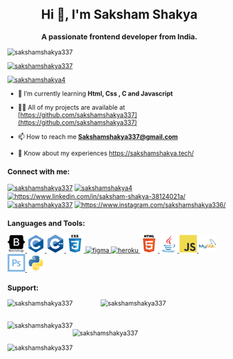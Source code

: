 <h1 align="center">Hi 👋, I'm Saksham Shakya</h1>
<h3 align="center">A passionate frontend developer from India.</h3>

<p align="left"> <img src="https://komarev.com/ghpvc/?username=sakshamshakya337&label=Profile%20views&color=0e75b6&style=flat" alt="sakshamshakya337" /> </p>

<p align="left"> <a href="https://github.com/ryo-ma/github-profile-trophy"><img src="https://github-profile-trophy.vercel.app/?username=sakshamshakya337" alt="sakshamshakya337" /></a> </p>

<p align="left"> <a href="https://twitter.com/sakshamshakya4" target="blank"><img src="https://img.shields.io/twitter/follow/sakshamshakya4?logo=twitter&style=for-the-badge" alt="sakshamshakya4" /></a> </p>

- 🌱 I’m currently learning **Html, Css , C and Javascript**

- 👨‍💻 All of my projects are available at [https://github.com/sakshamshakya337](https://github.com/sakshamshakya337)

- 📫 How to reach me **Sakshamshakya337@gmail.com**

- 📄 Know about my experiences https://sakshamshakya.tech/

<h3 align="left">Connect with me:</h3>
<p align="left">
<a href="https://dev.to/sakshamshakya337" target="blank"><img align="center" src="https://raw.githubusercontent.com/rahuldkjain/github-profile-readme-generator/master/src/images/icons/Social/devto.svg" alt="sakshamshakya337" height="30" width="40" /></a>
<a href="https://twitter.com/sakshamshakya4" target="blank"><img align="center" src="https://raw.githubusercontent.com/rahuldkjain/github-profile-readme-generator/master/src/images/icons/Social/twitter.svg" alt="sakshamshakya4" height="30" width="40" /></a>
<a href="https://linkedin.com/in/https://www.linkedin.com/in/saksham-shakya-38124021a/" target="blank"><img align="center" src="https://raw.githubusercontent.com/rahuldkjain/github-profile-readme-generator/master/src/images/icons/Social/linked-in-alt.svg" alt="https://www.linkedin.com/in/saksham-shakya-38124021a/" height="30" width="40" /></a>
<a href="https://stackoverflow.com/users/sakshamshakya337" target="blank"><img align="center" src="https://raw.githubusercontent.com/rahuldkjain/github-profile-readme-generator/master/src/images/icons/Social/stack-overflow.svg" alt="sakshamshakya337" height="30" width="40" /></a>
<a href="https://instagram.com/https://www.instagram.com/sakshamshakya336/" target="blank"><img align="center" src="https://raw.githubusercontent.com/rahuldkjain/github-profile-readme-generator/master/src/images/icons/Social/instagram.svg" alt="https://www.instagram.com/sakshamshakya336/" height="30" width="40" /></a>
</p>

<h3 align="left">Languages and Tools:</h3>
<p align="left"> <a href="https://getbootstrap.com" target="_blank" rel="noreferrer"> <img src="https://raw.githubusercontent.com/devicons/devicon/master/icons/bootstrap/bootstrap-plain-wordmark.svg" alt="bootstrap" width="40" height="40"/> </a> <a href="https://www.cprogramming.com/" target="_blank" rel="noreferrer"> <img src="https://raw.githubusercontent.com/devicons/devicon/master/icons/c/c-original.svg" alt="c" width="40" height="40"/> </a> <a href="https://www.w3schools.com/cpp/" target="_blank" rel="noreferrer"> <img src="https://raw.githubusercontent.com/devicons/devicon/master/icons/cplusplus/cplusplus-original.svg" alt="cplusplus" width="40" height="40"/> </a> <a href="https://www.w3schools.com/css/" target="_blank" rel="noreferrer"> <img src="https://raw.githubusercontent.com/devicons/devicon/master/icons/css3/css3-original-wordmark.svg" alt="css3" width="40" height="40"/> </a> <a href="https://www.figma.com/" target="_blank" rel="noreferrer"> <img src="https://www.vectorlogo.zone/logos/figma/figma-icon.svg" alt="figma" width="40" height="40"/> </a> <a href="https://heroku.com" target="_blank" rel="noreferrer"> <img src="https://www.vectorlogo.zone/logos/heroku/heroku-icon.svg" alt="heroku" width="40" height="40"/> </a> <a href="https://www.w3.org/html/" target="_blank" rel="noreferrer"> <img src="https://raw.githubusercontent.com/devicons/devicon/master/icons/html5/html5-original-wordmark.svg" alt="html5" width="40" height="40"/> </a> <a href="https://www.java.com" target="_blank" rel="noreferrer"> <img src="https://raw.githubusercontent.com/devicons/devicon/master/icons/java/java-original.svg" alt="java" width="40" height="40"/> </a> <a href="https://developer.mozilla.org/en-US/docs/Web/JavaScript" target="_blank" rel="noreferrer"> <img src="https://raw.githubusercontent.com/devicons/devicon/master/icons/javascript/javascript-original.svg" alt="javascript" width="40" height="40"/> </a> <a href="https://www.mysql.com/" target="_blank" rel="noreferrer"> <img src="https://raw.githubusercontent.com/devicons/devicon/master/icons/mysql/mysql-original-wordmark.svg" alt="mysql" width="40" height="40"/> </a> <a href="https://www.photoshop.com/en" target="_blank" rel="noreferrer"> <img src="https://raw.githubusercontent.com/devicons/devicon/master/icons/photoshop/photoshop-line.svg" alt="photoshop" width="40" height="40"/> </a> <a href="https://www.python.org" target="_blank" rel="noreferrer"> <img src="https://raw.githubusercontent.com/devicons/devicon/master/icons/python/python-original.svg" alt="python" width="40" height="40"/> </a> </p>


<h3 align="left">Support:</h3>
<p><a href="https://www.buymeacoffee.com/sakshamshakya337"> <img align="left" src="https://cdn.buymeacoffee.com/buttons/v2/default-yellow.png" height="50" width="210" alt="sakshamshakya337" /></a><a href="https://ko-fi.com/sakshamshakya337"> <img align="left" src="https://cdn.ko-fi.com/cdn/kofi3.png?v=3" height="50" width="210" alt="sakshamshakya337" /></a></p><br><br>


<p><img align="left" src="https://github-readme-stats.vercel.app/api/top-langs?username=sakshamshakya337&show_icons=true&locale=en&layout=compact" alt="sakshamshakya337" /></p>

<p>&nbsp;<img align="center" src="https://github-readme-stats.vercel.app/api?username=sakshamshakya337&show_icons=true&locale=en" alt="sakshamshakya337" /></p>

<p><img align="center" src="https://github-readme-streak-stats.herokuapp.com/?user=sakshamshakya337&" alt="sakshamshakya337" /></p>

